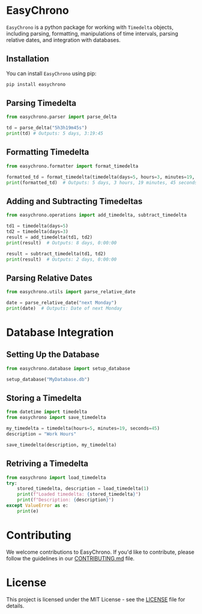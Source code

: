 # EasyChrono

`EasyChrono` is a python package for working with `Timedelta` objects, including parsing, formatting, manipulations of time intervals, parsing relative dates, and integration with databases.

## Installation

You can install `EasyChrono` using pip:

```bash
pip install easychrono
```

## Parsing Timedelta

```py
from easychrono.parser import parse_delta

td = parse_delta("5h3h19m45s")
print(td) # Outputs: 5 days, 3:19:45
```

## Formatting Timedelta

```py
from easychrono.formatter import format_timedelta

formatted_td = format_timedelta(timedelta(days=5, hours=3, minutes=19, seconds=45))
print(formatted_td)  # Outputs: 5 days, 3 hours, 19 minutes, 45 seconds
```

## Adding and Subtracting Timedeltas

```py
from easychrono.operations import add_timedelta, subtract_timedelta

td1 = timedelta(days=5)
td2 = timedelta(days=3)
result = add_timedelta(td1, td2)
print(result)  # Outputs: 8 days, 0:00:00

result = subtract_timedelta(td1, td2)
print(result)  # Outputs: 2 days, 0:00:00
```

## Parsing Relative Dates

```py
from easychrono.utils import parse_relative_date

date = parse_relative_date("next Monday")
print(date)  # Outputs: Date of next Monday
```

# Database Integration

## Setting Up the Database

```py
from easychrono.database import setup_database

setup_database("MyDatabase.db")
```

## Storing a Timedelta

```py
from datetime import timedelta
from easychrono import save_timedelta

my_timedelta = timedelta(hours=5, minutes=19, seconds=45)
description = "Work Hours"

save_timedelta(description, my_timedelta)
```

## Retriving a Timedelta

```py
from easychrono import load_timedelta
try:
    stored_timedelta, description = load_timedelta(1)
    print(f"Loaded timedelta: {stored_timedelta}")
    print(f"Description: {description}")
except ValueError as e:
    print(e)
```

# Contributing

We welcome contributions to EasyChrono. If you'd like to contribute, please follow the guidelines in our [CONTRIBUTING.md](https://github.com/Legendofpokemon/EasyChrono/blob/main/CONTRIBUTION.md) file.

# License

This project is licensed under the MIT License - see the [LICENSE](https://github.com/Legendofpokemon/EasyChrono/blob/main/LICENSE) file for details.
